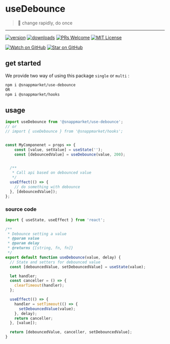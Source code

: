 # useDebounce
> 🔂 change rapidly, do once
----

[![version](https://img.shields.io/npm/v/@snappmarket/use-did-update-effect.svg?style=flat-square)](https://www.npmjs.com/package/@snappmarket/use-did-update-effect)
[![downloads](https://img.shields.io/npm/dm/@snappmarket/use-did-update-effect.svg?style=flat-square)](http://www.npmtrends.com/@snappmarket/use-did-update-effect)
[![PRs Welcome](https://img.shields.io/badge/PRs-welcome-brightgreen.svg?style=flat-square)](http://makeapullrequest.com)
[![MIT License](https://img.shields.io/npm/l/@snappmarket/use-did-update-effect.svg?style=flat-square)](https://github.com/snappmarket/react-hooks/tree/master/packages/useDidUpdateEffect/blob/master/LICENSE.md)

[![Watch on GitHub](https://img.shields.io/github/watchers/snappmarket/react-hooks.svg?style=social)](https://github.com/snappmarket/react-hooks/watchers)
[![Star on GitHub](https://img.shields.io/github/stars/snappmarket/react-hooks.svg?style=social)](https://github.com/snappmarket/react-hooks/stargazers)

## get started 
We provide two way of using this package `single` or `multi` :
```bash
npm i @snappmarket/use-debounce
OR
npm i @snappmarket/hooks
```

## usage 
```javascript
import useDebounce from '@snappmarket/use-debounce';
// or 
// import { useDebounce } from '@snappmarket/hooks';


const MyComponenet = props => {
    const [value, setValue] = useState('');
    const [debouncedValue] = useDebounce(value, 200);


  /**
   * Call api based on debounced value
   */
  useEffect(() => {
    // do something with debounce
  }, [debouncedValue]);
};
```


### source code
```javascript
import { useState, useEffect } from 'react';

/**
 * Debounce setting a value
 * @param value
 * @param delay
 * @returns {[string, fn, fn]}
 */
export default function useDebounce(value, delay) {
  // State and setters for debounced value
  const [debouncedValue, setDebouncedValue] = useState(value);

  let handler;
  const canceller = () => {
    clearTimeout(handler);
  };

  useEffect(() => {
    handler = setTimeout(() => {
      setDebouncedValue(value);
    }, delay);
    return canceller;
  }, [value]);

  return [debouncedValue, canceller, setDebouncedValue];
}

```
